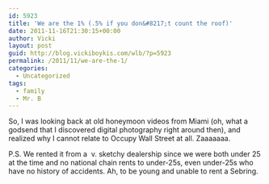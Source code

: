```yaml
---
id: 5923
title: 'We are the 1% (.5% if you don&#8217;t count the roof)'
date: 2011-11-16T21:30:15+00:00
author: Vicki
layout: post
guid: http://blog.vickiboykis.com/wlb/?p=5923
permalink: /2011/11/we-are-the-1/
categories:
  - Uncategorized
tags:
  - family
  - Mr. B
---
```

So, I was looking back at old honeymoon videos from Miami (oh, what a godsend that I discovered digital photography right around then), and realized why I cannot relate to Occupy Wall Street at all. Zaaaaaaa.



P.S. We rented it from a  v. sketchy dealership since we were both under 25 at the time and no national chain rents to under-25s, even under-25s who have no history of accidents. Ah, to be young and unable to rent a Sebring.